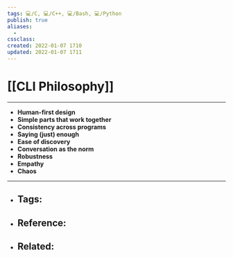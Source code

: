 ```yaml
---
tags: 💻️/C, 💻️/C++, 💻️/Bash, 💻️/Python 
publish: true
aliases:
  - 
cssclass: 
created: 2022-01-07 1710
updated: 2022-01-07 1711
---
```


# [[CLI Philosophy]]

---

- **Human-first design**
- **Simple parts that work together**
- **Consistency across programs**
- **Saying (just) enough**
- **Ease of discovery**
- **Conversation as the norm**
- **Robustness**
- **Empathy**
- **Chaos**

---

- Tags: 
	- 
- Reference:
	- 
- Related:
	- 
